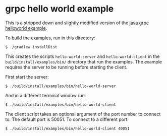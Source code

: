 grpc hello world example
==============================================

This is a stripped down and slightly modified version of the
[java grpc helloworld example](https://github.com/grpc/grpc-java/tree/master/examples).

To build the examples, run in this directory:

```
$ ./gradlew installDist
```

This creates the scripts `hello-world-server` and
`hello-world-client` in the
`build/install/examples/bin/` directory that run the examples. The
example requires the server to be running before starting the client.

First start the server:

```
$ ./build/install/examples/bin/hello-world-server
```

And in a different terminal window run:

```
$ ./build/install/examples/bin/hello-world-client
```

The client script takes an optional argument of the port number to connect to.
The default port is 50051. To connect to a different port:

```
$ ./build/install/examples/bin/hello-world-client 40051
```
